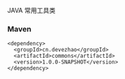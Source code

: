 JAVA 常用工具类

### Maven
```
<dependency>
  <groupId>cn.devezhao</groupId>
  <artifactId>commons</artifactId>
  <version>1.0.0-SNAPSHOT</version>
</dependency>
```
